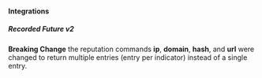 
#### Integrations
##### Recorded Future v2
**Breaking Change** the reputation commands **ip**, **domain**, **hash**, and **url** were changed to
 return multiple entries (entry per indicator) instead of a single entry.